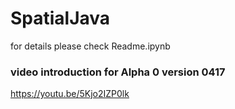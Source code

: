 # SpatialJava

for details please check Readme.ipynb

### video introduction for Alpha 0 version 0417
https://youtu.be/5Kjo2IZP0lk
